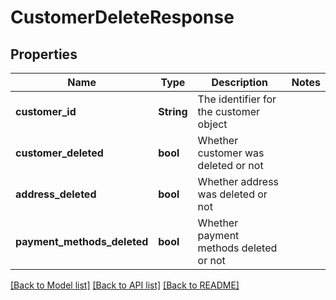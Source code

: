 # CustomerDeleteResponse

## Properties

Name | Type | Description | Notes
------------ | ------------- | ------------- | -------------
**customer_id** | **String** | The identifier for the customer object | 
**customer_deleted** | **bool** | Whether customer was deleted or not | 
**address_deleted** | **bool** | Whether address was deleted or not | 
**payment_methods_deleted** | **bool** | Whether payment methods deleted or not | 

[[Back to Model list]](../README.md#documentation-for-models) [[Back to API list]](../README.md#documentation-for-api-endpoints) [[Back to README]](../README.md)


